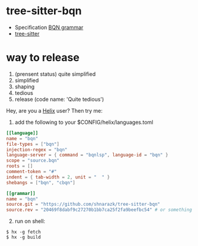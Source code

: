 # tree-sitter-bqn

- Specification [BQN grammar](https://mlochbaum.github.io/BQN/spec/grammar.html)
- [tree-sitter](https://tree-sitter.github.io/tree-sitter/creating-parsers)

# way to release

1. (prensent status) quite simplified
2. simplified
3. shaping
4. tedious
5. release (code name: 'Quite tedious')

Hey, are you a [Helix](https://helix-editor.com/) user? Then try me:

1. add the following to your $CONFIG/helix/languages.toml

```toml
[[language]]
name = "bqn"
file-types = ["bqn"]
injection-regex = "bqn"
language-server = { command = "bqnlsp", language-id = "bqn" }
scope = "source.bqn"
roots = []
comment-token = "#"
indent = { tab-width = 2, unit = "  " }
shebangs = ["bqn", "cbqn"]

[[grammar]]
name = "bqn"
source.git = "https://github.com/shnarazk/tree-sitter-bqn"
source.rev = "20469f8dabf9c27270b1bb7ca25f2fa9beefbc54" # or something new
```

2. run on shell:

```
$ hx -g fetch
$ hx -g build
```